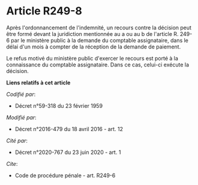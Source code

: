 # Article R249-8

Après l'ordonnancement de l'indemnité, un recours contre la décision peut être formé devant la juridiction mentionnée au a ou
au b de l'article R. 249-6 par le ministère public à la demande du comptable assignataire, dans le délai d'un mois à compter
de la réception de la demande de paiement. 

Le refus motivé du ministère public d'exercer le recours est porté à la connaissance du comptable assignataire. Dans ce cas,
celui-ci exécute la décision.

**Liens relatifs à cet article**

_Codifié par_:

  - Décret n°59-318 du 23 février 1959

_Modifié par_:

  - Décret n°2016-479 du 18 avril 2016 - art. 12

_Cité par_:

  - Décret n°2020-767 du 23 juin 2020 - art. 1

_Cite_:

  - Code de procédure pénale - art. R249-6
